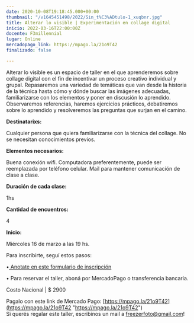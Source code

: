 ```yaml
---
date: 2020-10-08T19:18:45.000+00:00
thumbnail: "/v1645451498/2022/Sin_t%C3%ADtulo-1_xuqbnr.jpg"
title: Alterar lo visible | Experimentación en collage digital
inicio: 2022-03-16T22:00:00Z
docente: F3millennial
lugar: Online
mercadopago_link: https://mpago.la/21o9T42
finalizado: false

---
```

Alterar lo visible es un espacio de taller en el que aprenderemos sobre collage digital con el fin de incentivar un proceso creativo individual y grupal. Repasaremos una variedad de temáticas que van desde la historia de la técnica hasta cómo y dónde buscar las imágenes adecuadas, familiarizarse con los elementos y poner en discusión lo aprendido. Observaremos referencias, haremos ejercicios prácticos, debatiremos sobre lo aprendido y resolveremos las preguntas que surjan en el camino.

**Destinatarixs:**

Cualquier persona que quiera familiarizarse con la técnica del collage. No se necesitan conocimientos previos.

**Elementos necesarios:**

Buena conexión wifi. Computadora preferentemente, puede ser reemplazada por teléfono celular. Mail para mantener comunicación de clase a clase.

**Duración de cada clase:**

1hs

**Cantidad de encuentros:**

4

**Inicio:**

Miércoles 16 de marzo a las 19 hs.

Para inscribirte, seguí estos pasos:

•[ Anotate en este formulario de inscripción  ](https://docs.google.com/forms/d/1THx-KihXgRyCNaZAwMUSJlajdNkJFEROZbQtNdgd_pA/edit)

• Para reservar el taller, aboná por MercadoPago o transferencia bancaria.

Costo Nacional | $ 2900

Pagalo con este link de Mercado Pago: [https://mpago.la/21o9T42](https://mpago.la/21o9T42 "https://mpago.la/21o9T42")  
Si querés regalar este taller, escribinos un mail a freezerfoto@gmail.com!
